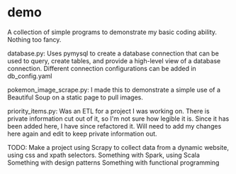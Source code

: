# demo
A collection of simple programs to demonstrate my basic coding ability. Nothing too fancy.

database.py:
  Uses pymysql to create a database connection that can be used to query, create tables, and provide a high-level view of a database connection. Different connection configurations can be added in db_config.yaml

pokemon_image_scrape.py:
  I made this to demonstrate a simple use of a Beautiful Soup on a static page to pull images.

priority_items.py:
  Was an ETL for a project I was working on. There is private information cut out of it, so I'm not sure how legible it is. Since it has been added here, I have since refactored it. Will need to add my changes here again and edit to keep private information out.

TODO:
  Make a project using Scrapy to collect data from a dynamic website, using css and xpath selectors.
  Something with Spark, using Scala
  Something with design patterns
  Something with functional programming
